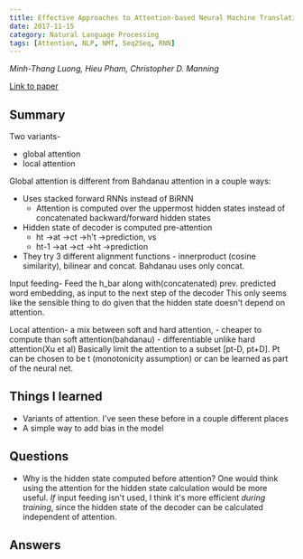 ```yaml
---
title: Effective Approaches to Attention-based Neural Machine Translation
date: 2017-11-15
category: Natural Language Processing
tags: [Attention, NLP, NMT, Seq2Seq, RNN]
---
```

*Minh-Thang Luong, Hieu Pham, Christopher D. Manning*

[Link to paper](https://arxiv.org/abs/1508.04025)

## Summary

Two variants-
- global attention 
- local attention

Global attention is different from Bahdanau attention in a couple ways:
- Uses stacked forward RNNs instead of BiRNN
    - Attention is computed over the uppermost hidden states instead of
      concatenated backward/forward hidden states
- Hidden state of decoder is computed pre-attention
    - ht ->at ->ct ->h’t ->prediction, vs
    - ht-1 ->at ->ct ->ht ->prediction
- They try 3 different alignment functions - innerproduct (cosine similarity),
  bilinear and concat. Bahdanau uses only concat.

Input feeding- 
Feed the h_bar along with(concatenated) prev. predicted word embedding, as
input to the next step of the decoder This only seems like the sensible thing
to do given that the hidden state doesn't depend on attention.

Local attention- a mix between soft and hard attention, 
    - cheaper to compute than soft attention(bahdanau)
    - differentiable unlike hard attention(Xu et al)
Basically limit the attention to a subset [pt-D, pt+D]. Pt can be chosen to be
t (monotonicity assumption) or can be learned as part of the neural net.

## Things I learned

- Variants of attention. I've seen these before in a couple different places
- A simple way to add bias in the model

## Questions

- Why is the hidden state computed before attention? One would think using the
  attention for the hidden state calculation would be more useful. *If* input
  feeding isn't used, I think it's more efficient *during training*, since the
  hidden state of the decoder can be calculated independent of attention.

## Answers



